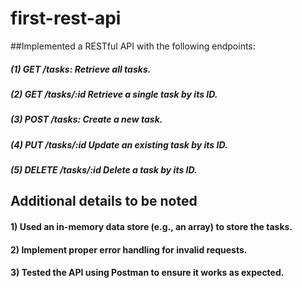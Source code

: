 # first-rest-api
##Implemented a RESTful API with the following endpoints:
##### (1) GET /tasks: Retrieve all tasks.
##### (2) GET /tasks/:id Retrieve a single task by its ID.
##### (3) POST /tasks: Create a new task.
##### (4) PUT /tasks/:id Update an existing task by its ID.
##### (5) DELETE /tasks/:id Delete a task by its ID.
## Additional details to be noted
#### 1) Used an in-memory data store (e.g., an array) to store the tasks.
#### 2) Implement proper error handling for invalid requests.
#### 3) Tested the API using Postman to ensure it works as expected.
